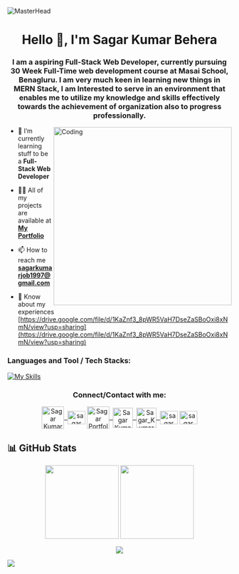 ![MasterHead](https://repository-images.githubusercontent.com/588181932/e36ec678-7984-4cdd-8e4c-a3932772ff8e)
<h1 align="center">Hello 👋, I'm Sagar Kumar Behera</h1>
<h3 align="center">I am a aspiring Full-Stack Web Developer, currently pursuing 30 Week Full-Time web development course at Masai School, Benagluru.
I am very much keen in learning new things in MERN Stack, I am Interested to serve in an environment that enables me to utilize my knowledge and skills effectively towards the achievement of organization also to progress professionally.</h3>
<img align="right" alt="Coding" width="400" src="https://cdn.dribbble.com/users/1162077/screenshots/3848914/programmer.gif">

- 🌱 I’m currently learning stuff to be a **Full-Stack Web Developer**

- 👨‍💻 All of my projects are available at **[My Portfolio](https://sagar-kumar-behera-github-io.vercel.app/)**

- 📫 How to reach me **sagarkumarjob1997@gmail.com**

- 📄 Know about my experiences [https://drive.google.com/file/d/1KaZnf3_8pWR5VaH7DseZaSBoOxi8xNmN/view?usp=sharing](https://drive.google.com/file/d/1KaZnf3_8pWR5VaH7DseZaSBoOxi8xNmN/view?usp=sharing)

<p align="left">
  <div align="left">
<h3 align="left">Languages and Tool / Tech Stacks:</h3>

   [![My Skills](https://skillicons.dev/icons?i=html,css,js,react,redux,nodejs,express,mongodb,git,github,netlify,vscode)](https://skillicons.dev)
   
   </div>
   
</p>

<h3 align="center">Connect/Contact with me:</h3>
<p align="center">
<a href="mailto:sagarkumarjob1997@gmail.com">
    <img align="center" alt="Sagar Kumar @ Mail" width="50px" src="https://cdn4.iconfinder.com/data/icons/buno-email/32/__email_address_contact-128.png" />&nbsp;
  </a>
<a href="https://linkedin.com/in/sagar kumar behera" target="blank"><img align="center" src="https://raw.githubusercontent.com/rahuldkjain/github-profile-readme-generator/master/src/images/icons/Social/linked-in-alt.svg" alt="sagar kumar behera" height="30" width="40" /></a>
<a href="https://sagar-kumar-behera-github-io.vercel.app/">
    <img align="center" src="https://cdn.iconscout.com/icon/premium/png-64-thumb/web-designer-portfolio-958733.png" alt="Sagar Portfolio" width="50px">&nbsp;
  </a>
  <a href="https://github.com/SagarKumarBehera" >
    <img align="center" alt="Sagar Kumar Behera @ Github" width="45px" src="https://cdn3.iconfinder.com/data/icons/social-rounded-2/72/GitHub-128.png" />&nbsp;
  </a>
  <a href="https://drive.google.com/file/d/1KaZnf3_8pWR5VaH7DseZaSBoOxi8xNmN/view?usp=drive_link" >
    <img align="center" alt="Sagar_Kumar @ Resume" width="45px" src="https://cdn1.iconfinder.com/data/icons/development-3/91/SEODevelopment__Marketing_114-128.png" />&nbsp;
  </a>
<a href="https://www.facebook.com/sagarkumar.behera.731" target="blank"><img align="center" src="https://raw.githubusercontent.com/rahuldkjain/github-profile-readme-generator/master/src/images/icons/Social/facebook.svg" alt="sagar kumar behera" height="30" width="40" /></a>
<a href="https://instagram.com/sagar kumar behera" target="blank"><img align="center" src="https://raw.githubusercontent.com/rahuldkjain/github-profile-readme-generator/master/src/images/icons/Social/instagram.svg" alt="sagar kumar behera" height="30" width="40" /></a>
</p>

## 📊 GitHub Stats
<p align="center">
  <img src="https://github-readme-stats.vercel.app/api?username=sagarkumarbehera&show_icons=true&theme=radical" height="165" />
  <img src="https://github-readme-streak-stats.herokuapp.com?user=sagarkumarbehera&theme=radical" height="165" />
</p>

<p align="center">
  <img src="https://github-readme-stats.vercel.app/api/top-langs/?username=sagarkumarbehera&layout=compact&theme=radical" />
</p>

![](https://komarev.com/ghpvc/?username=SagarKumarBehera&color=orange)